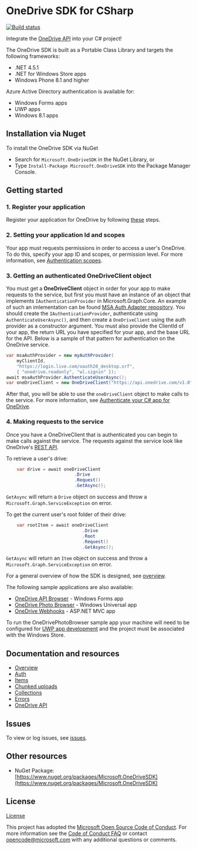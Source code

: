 # OneDrive SDK for CSharp

[![Build status](https://ci.appveyor.com/api/projects/status/fs9ddrmdev37v012/branch/master?svg=true)](https://ci.appveyor.com/project/OneDrive/onedrive-sdk-csharp/branch/master)

Integrate the [OneDrive API](https://dev.onedrive.com/README.htm) into your C#
project!

The OneDrive SDK is built as a Portable Class Library and targets the following
frameworks: 

* .NET 4.5.1 
* .NET for Windows Store apps 
* Windows Phone 8.1 and higher

Azure Active Directory authentication is available for:

* Windows Forms apps
* UWP apps
* Windows 8.1 apps

## Installation via Nuget

To install the OneDrive SDK via NuGet

* Search for `Microsoft.OneDriveSDK` in the NuGet Library, or
* Type `Install-Package Microsoft.OneDriveSDK` into the Package Manager Console.

## Getting started

### 1. Register your application

Register your application for OneDrive by following [these](https://dev.onedrive.com/app-registration.htm) steps.

### 2. Setting your application Id and scopes

Your app must requests permissions in order to access a user's OneDrive. To do this, specify your app ID and scopes, or permission level.
For more information, see [Authentication scopes](https://dev.onedrive.com/auth/msa_oauth.htm#authentication-scopes).

### 3. Getting an authenticated OneDriveClient object

You must get a **OneDriveClient** object in order for your app to make requests to the service, but first you must have an instance of an object that implements `IAuthenticationProvider` in Microsoft.Graph.Core.
An example of such an imlementation can be found [MSA Auth Adapter repository](https://github.com/OneDrive/onedrive-sdk-dotnet-msa-auth-adapter). You should create the `IAuthenticationProvider`, authenticate
using `AuthenticateUserAsync()`, and then create a `OneDriveClient` using the auth provider as a constructor argument. You must also provide the ClientId of your app, the return URL you have specified for your app,
and the base URL for the API. Below is a sample of that pattern for authentication on the OneDrive service.

```csharp
var msaAuthProvider = new myAuthProvider(
    myClientId,
    "https://login.live.com/oauth20_desktop.srf",
    { "onedrive.readonly", "wl.signin" });
await msaAuthProvider.AuthenticateUserAsync();
var oneDriveClient = new OneDriveClient("https://api.onedrive.com/v1.0", msaAuthProvider);
```

After that, you will be able to use the `oneDriveClient` object to make calls to the service. For more information, see [Authenticate your C# app for OneDrive](docs/auth.md).

### 4. Making requests to the service

Once you have a OneDriveClient that is authenticated you can begin to make calls against the service. The requests against the service look like OneDrive's [REST API](https://dev.onedrive.com/README.htm).

To retrieve a user's drive:

```csharp
    var drive = await oneDriveClient
                          .Drive
                          .Request()
                          .GetAsync();
```

`GetAsync` will return a `Drive` object on success and throw a `Microsoft.Graph.ServiceException` on error.

To get the current user's root folder of their drive:

```csharp
    var rootItem = await oneDriveClient
                             .Drive
                             .Root
                             .Request()
                             .GetAsync();
```

`GetAsync` will return an `Item` object on success and throw a `Microsoft.Graph.ServiceException` on error.

For a general overview of how the SDK is designed, see [overview](docs/overview.md).

The following sample applications are also available:
* [OneDrive API Browser](https://github.com/OneDrive/onedrive-sample-apibrowser-dotnet) - Windows Forms app
* [OneDrive Photo Browser](https://github.com/OneDrive/onedrive-sample-photobrowser-uwp) - Windows Universal app
* [OneDrive Webhooks](https://github.com/OneDrive/onedrive-webhooks-aspnet) - ASP.NET MVC app

To run the OneDrivePhotoBrowser sample app your machine will need to be configured for [UWP app development](https://msdn.microsoft.com/en-us/library/windows/apps/dn609832.aspx) and the project must be associated with the Windows Store.

## Documentation and resources

* [Overview](docs/overview.md)
* [Auth](docs/auth.md)
* [Items](docs/items.md)
* [Chunked uploads](docs/chunked-uploads.md)
* [Collections](docs/collections.md)
* [Errors](docs/errors.md)
* [OneDrive API](http://dev.onedrive.com)

## Issues

To view or log issues, see [issues](https://github.com/OneDrive/onedrive-sdk-csharp/issues).

## Other resources

* NuGet Package: [https://www.nuget.org/packages/Microsoft.OneDriveSDK](https://www.nuget.org/packages/Microsoft.OneDriveSDK)


## License

[License](LICENSE.txt)

This project has adopted the [Microsoft Open Source Code of Conduct](https://opensource.microsoft.com/codeofconduct/). For more information see the [Code of Conduct FAQ](https://opensource.microsoft.com/codeofconduct/faq/) or contact [opencode@microsoft.com](mailto:opencode@microsoft.com) with any additional questions or comments.
